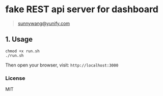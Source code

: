 # fake REST api server for dashboard

> sunnywang@yunify.com

## 1. Usage

```shell
chmod +x run.sh
./run.sh
```

Then open your browser, visit: `http://localhost:3000`

### License

MIT
